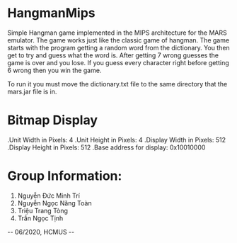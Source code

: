 # HangmanMips

Simple Hangman game implemented in the MIPS architecture for the MARS emulator. The game works just like the classic game of hangman. The game starts with the program getting a random word from the dictionary. You then get to try and guess what the word is. After getting 7 wrong guesses the game is over and you lose. If you guess every character right before getting 6 wrong then you win the game.

To run it you must move the dictionary.txt file to the same directory that the mars.jar file is in.

# Bitmap Display
.Unit Width in Pixels: 4
.Unit Height in Pixels: 4
.Display Width in Pixels: 512
.Display Height in Pixels: 512
.Base address for display: 0x10010000

# Group Information:
1. Nguyễn Đức Minh Trí
2. Nguyễn Ngọc Năng Toàn
3. Triệu Trang Tòng
4. Trần Ngọc Tịnh

-- 06/2020, HCMUS --
